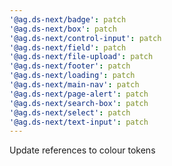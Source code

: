 ```yaml
---
'@ag.ds-next/badge': patch
'@ag.ds-next/box': patch
'@ag.ds-next/control-input': patch
'@ag.ds-next/field': patch
'@ag.ds-next/file-upload': patch
'@ag.ds-next/footer': patch
'@ag.ds-next/loading': patch
'@ag.ds-next/main-nav': patch
'@ag.ds-next/page-alert': patch
'@ag.ds-next/search-box': patch
'@ag.ds-next/select': patch
'@ag.ds-next/text-input': patch
---
```


Update references to colour tokens
